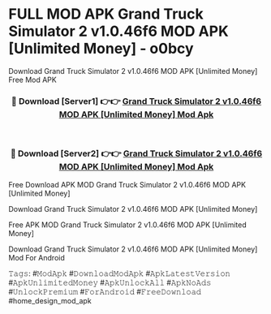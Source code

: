 # FULL MOD APK Grand Truck Simulator 2 v1.0.46f6 MOD APK [Unlimited Money] - o0bcy
Download Grand Truck Simulator 2 v1.0.46f6 MOD APK [Unlimited Money] Free Mod APK

<div align="center">
<h3>🔴 Download [Server1] 👉👉 <a href="https://apk-comot.site?title=Grand_Truck_Simulator_2_v1.0.46f6_MOD_APK_[Unlimited_Money]">Grand Truck Simulator 2 v1.0.46f6 MOD APK [Unlimited Money] Mod Apk</a></h3><br>

<h3>🔴 Download [Server2] 👉👉 <a href="https://apk-comot.site?title=Grand_Truck_Simulator_2_v1.0.46f6_MOD_APK_[Unlimited_Money]">Grand Truck Simulator 2 v1.0.46f6 MOD APK [Unlimited Money] Mod Apk</a></h3>
</div>


Free Download APK MOD Grand Truck Simulator 2 v1.0.46f6 MOD APK [Unlimited Money]

Download Grand Truck Simulator 2 v1.0.46f6 MOD APK [Unlimited Money] 

Free APK MOD Grand Truck Simulator 2 v1.0.46f6 MOD APK [Unlimited Money] 

Download Grand Truck Simulator 2 v1.0.46f6 MOD APK [Unlimited Money] Mod For Android

𝚃𝚊𝚐𝚜: #𝙼𝚘𝚍𝙰𝚙𝚔 #𝙳𝚘𝚠𝚗𝚕𝚘𝚊𝚍𝙼𝚘𝚍𝙰𝚙𝚔 #𝙰𝚙𝚔𝙻𝚊𝚝𝚎𝚜𝚝𝚅𝚎𝚛𝚜𝚒𝚘𝚗 #𝙰𝚙𝚔𝚄𝚗𝚕𝚒𝚖𝚒𝚝𝚎𝚍𝙼𝚘𝚗𝚎𝚢 #𝙰𝚙𝚔𝚄𝚗𝚕𝚘𝚌𝚔𝙰𝚕𝚕 #𝙰𝚙𝚔𝙽𝚘𝙰𝚍𝚜 #𝚄𝚗𝚕𝚘𝚌𝚔𝙿𝚛𝚎𝚖𝚒𝚞𝚖 #𝙵𝚘𝚛𝙰𝚗𝚍𝚛𝚘𝚒𝚍 #𝙵𝚛𝚎𝚎𝙳𝚘𝚠𝚗𝚕𝚘𝚊𝚍 #home_design_mod_apk